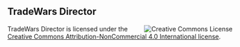 ## TradeWars Director

<a href="http://creativecommons.org/licenses/by-nc/4.0/"><img align="Right" alt="Creative Commons License" style="border-width:0" src="https://i.creativecommons.org/l/by-nc/4.0/88x31.png" /></a>

TradeWars Director is licensed under the [Creative Commons Attribution-NonCommercial 4.0 International license](https://creativecommons.org/licenses/by-nc/4.0/legalcode).

